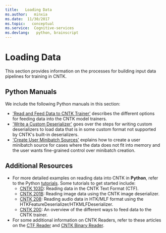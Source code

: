```yaml
---
title:   Loading Data
ms.author:   minxia
ms.date:  11/30/2017
ms.topic:   conceptual
ms.service:  Cognitive-services
ms.devlang:   python, brainscript
---
```


# Loading Data

This section provides information on the processes for building input data pipelines for training in CNTK.

## Python Manuals
We include the following Python manuals in this section:
* ['Read and Feed Data to CNTK Trainer'](https://cntk.ai/pythondocs/Manual_How_to_feed_data.html) describes the different options for feeding data into the CNTK model trainers.
* ['Write a Custom Deserializer'](https://cntk.ai/pythondocs/Manual_How_to_write_a_custom_deserializer.html) goes over the steps for writing custom deserializers to load data that is in some custom format not supported by CNTK's built-in deserializers. 
* ['Create User Minibatch Sources'](https://cntk.ai/pythondocs/Manual_How_to_create_user_minibatch_sources.html) explains how to create a user minibatch source for cases where the data does not fit into memory and the user wants fine-grained control over minibatch creation.

## Additional Resources
* For more detailed examples on reading data into CNTK in **Python**, refer to the Python [tutorials](https://cntk.ai/pythondocs/tutorials.html). Some tutorials to get started include:
    * [CNTK 103D](https://cntk.ai/pythondocs/CNTK_103D_MNIST_ConvolutionalNeuralNetwork.html): Reading data in the CNTK Text Format (CTF).
    * [CNTK 201B](https://cntk.ai/pythondocs/CNTK_201B_CIFAR-10_ImageHandsOn.html): Reading image data using the CNTK image deserializer.
    * [CNTK 208](https://cntk.ai/pythondocs/CNTK_208_Speech_Connectionist_Temporal_Classification.html): Reading audio data in HTK/MLF format using the HTKFeatureDeserializer/HTKMLFDeserializer.
    * [CNTK 200](https://cntk.ai/pythondocs/CNTK_200_GuidedTour.html): An overview of the different ways to feed data to the CNTK trainer.
* For some additional information on CNTK Readers, refer to these articles on the [CTF Reader](/cognitive-toolkit/BrainScript-CNTKTextFormat-Reader) and [CNTK Binary Reader](/cognitive-toolkit/BrainScript-CNTKBinary-Reader).
